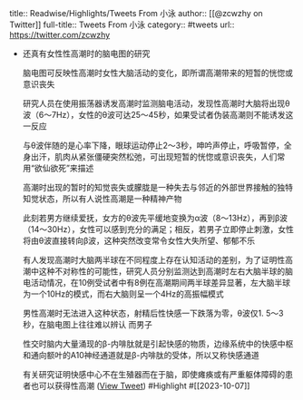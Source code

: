 title:: Readwise/Highlights/Tweets From 小泳
author:: [[@zcwzhy on Twitter]]
full-title:: Tweets From 小泳
category:: #tweets
url:: https://twitter.com/zcwzhy
- 还真有女性性高潮时的脑电图的研究
  
  脑电图可反映性高潮时女性大脑活动的变化，即所谓高潮带来的短暂的恍惚或意识丧失
  
  研究人员在使用振荡器诱发高潮时监测脑电活动，发现性高潮时大脑将出现θ波（6～7Hz），女性的θ波可达25～45秒，如果受试者伪装高潮则不能诱发这一反应
  
  与θ波伴随的是心率下降，眼球运动停止2～3秒，呻吟声停止，呼吸暂停，全身出汗，肌肉从紧张僵硬突然松弛，可出现短暂的恍惚或意识丧失，人们常用“欲仙欲死”来描述
  
  高潮时出现的暂时的知觉丧失或朦胧是一种失去与邻近的外部世界接触的独特知觉状态，所以有人说性高潮是一种精神产物
  
  此刻若男方继续爱抚，女方的θ波先平缓地变换为α波（8～13Hz），再到β波（14～30Hz），女性可以感到充分的满足；相反，若男子立即停止刺激，女性将由θ波直接转向β波，这种突然改变常令女性大失所望、郁郁不乐
  
  有人发现高潮时大脑两半球在不同程度上存在认知活动的差别，为了证明性高潮中这种不对称性的可能性，研究人员分别监测达到高潮时左右大脑半球的脑电活动情况，在10例受试者中有8例在高潮期间两半球差异显著，左大脑半球为一个10Hz的模式，而右大脑则呈一个4Hz的高振幅模式
  
  男性高潮时无法进入这种状态，射精后性快感一下跌落为零，θ波仅1. 5～3秒，在脑电图上往往难以辨认
  而男子
  
  性交时脑内大量涌现的β-内啡肽就是引起快感的物质，边缘系统中的快感中枢和通向额叶的A10神经通道就是β-内啡肽的受体，所以又称快感通道
  
  有关研究证明快感中心不在生殖器而在于脑，即使瘫痪或有严重躯体障碍的患者也可以获得性高潮 ([View Tweet](https://twitter.com/zcwzhy/status/1710209671209124123)) #Highlight #[[2023-10-07]]